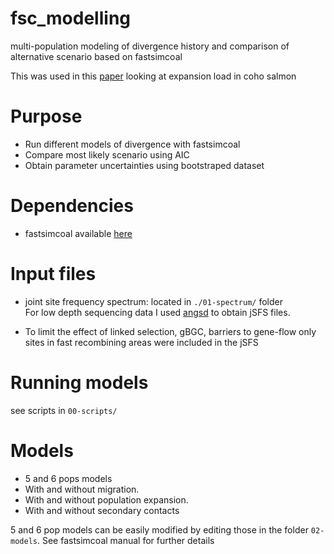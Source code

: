 # fsc_modelling
multi-population modeling of divergence history and comparison of alternative scenario based on fastsimcoal

This was used in this [paper](https://www.biorxiv.org/content/10.1101/732750v3) looking at expansion load in coho salmon 

# Purpose
* Run different models of divergence with fastsimcoal  
* Compare most likely scenario using AIC  
* Obtain parameter uncertainties using bootstraped dataset  

# Dependencies
* fastsimcoal available [here](http://cmpg.unibe.ch/software/fastsimcoal2/)

# Input files 
* joint site frequency spectrum: located in `./01-spectrum/` folder  
For low depth sequencing data I used [angsd](http://www.popgen.dk/angsd/index.php/ANGSD#Overview) to obtain jSFS files.

* To limit the effect of linked selection, gBGC, barriers to gene-flow only sites in fast recombining areas were included in the jSFS

# Running models 
see scripts in `00-scripts/` 

# Models 
* 5 and 6 pops models
* With and without migration. 
* With and without population expansion.
* With and without secondary contacts

5 and 6 pop models can be easily modified by editing those in the folder `02-models`.
See fastsimcoal manual for further details
